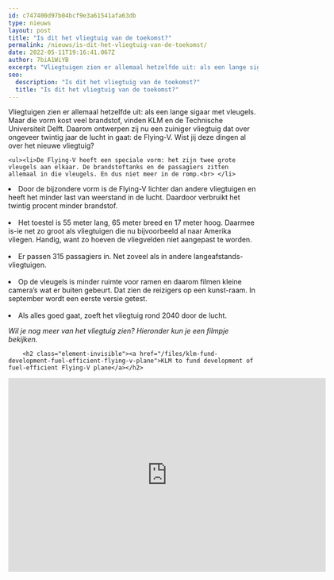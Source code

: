 ```yaml
---
id: c747400d97b04bcf9e3a61541afa63db
type: nieuws
layout: post
title: "Is dit het vliegtuig van de toekomst?"
permalink: /nieuws/is-dit-het-vliegtuig-van-de-toekomst/
date: 2022-05-11T19:16:41.067Z
author: 7biA1WiYB
excerpt: "Vliegtuigen zien er allemaal hetzelfde uit: als een lange sigaar met vleugels. Maar die vorm kost veel brandstof, vinden KLM en de Technische Universiteit Delft. Daarom ontwerpen zij nu een zuiniger vliegtuig dat over ongeveer twintig jaar de lucht in gaat: de Flying-V. Wist jij deze dingen al over het nieuwe vliegtuig?  "
seo:
  description: "Is dit het vliegtuig van de toekomst?"
  title: "Is dit het vliegtuig van de toekomst?"
---
```

Vliegtuigen zien er allemaal hetzelfde uit: als een lange sigaar met vleugels. Maar die vorm kost veel brandstof, vinden KLM en de Technische Universiteit Delft. Daarom ontwerpen zij nu een zuiniger vliegtuig dat over ongeveer twintig jaar de lucht in gaat: de Flying-V. Wist jij deze dingen al over het nieuwe vliegtuig?  

    <ul><li>De Flying-V heeft een speciale vorm: het zijn twee grote vleugels aan elkaar. De brandstoftanks en de passagiers zitten allemaal in die vleugels. En dus niet meer in de romp.<br> </li>
<li>Door de bijzondere vorm is de Flying-V lichter dan andere vliegtuigen en heeft het minder last van weerstand in de lucht. Daardoor verbruikt het twintig procent minder brandstof. <br> </li>
<li>Het toestel is 55 meter lang, 65 meter breed en 17 meter hoog. Daarmee is-ie net zo groot als vliegtuigen die nu bijvoorbeeld al naar Amerika vliegen. Handig, want zo hoeven de vliegvelden niet aangepast te worden.<br> </li>
<li>Er passen 315 passagiers in. Net zoveel als in andere langeafstands-vliegtuigen.<br> </li>
<li>Op de vleugels is minder ruimte voor ramen en daarom filmen kleine camera’s wat er buiten gebeurt. Dat zien de reizigers op een kunst-raam. In september wordt een eerste versie getest.<br> </li>
<li>Als alles goed gaat, zoeft het vliegtuig rond 2040 door de lucht.</li>
</ul><p><em>Wil je nog meer van het vliegtuig zien? Hieronder kun je een filmpje bekijken.</em><br><div class="media media-element-container media-default"><div id="file-537409" class="file file-video file-video-youtube">

        <h2 class="element-invisible"><a href="/files/klm-fund-development-fuel-efficient-flying-v-plane">KLM to fund development of fuel-efficient Flying-V plane</a></h2>
    
  
  <div class="content">
    <div class="media-youtube-video media-element file-default media-youtube-1">
  <iframe class="media-youtube-player" width="640" height="390" title="KLM to fund development of fuel-efficient Flying-V plane" src="https://www.youtube.com/embed/MvekG31FbJM?wmode=opaque&controls=" name="KLM to fund development of fuel-efficient Flying-V plane" frameborder="0" allowfullscreen="">Video van KLM to fund development of fuel-efficient Flying-V plane</iframe>
</div>
  </div>

  
</div>
</div>  
